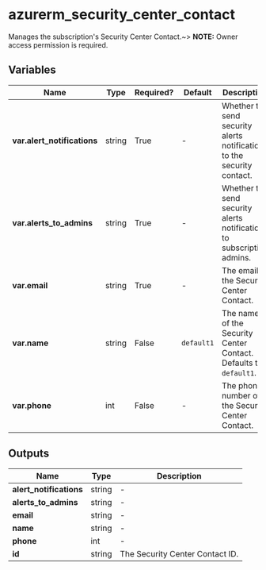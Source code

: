 # azurerm_security_center_contact

Manages the subscription's Security Center Contact.~> **NOTE:** Owner access permission is required.

## Variables

| Name | Type | Required? |  Default  |  Description |
| ---- | ---- | --------- |  ----------- | ----------- |
| **var.alert_notifications** | string | True | -  |  Whether to send security alerts notifications to the security contact. | 
| **var.alerts_to_admins** | string | True | -  |  Whether to send security alerts notifications to subscription admins. | 
| **var.email** | string | True | -  |  The email of the Security Center Contact. | 
| **var.name** | string | False | `default1`  |  The name of the Security Center Contact. Defaults to `default1`. | 
| **var.phone** | int | False | -  |  The phone number of the Security Center Contact. | 



## Outputs

| Name | Type | Description |
| ---- | ---- | --------- | 
| **alert_notifications** | string  | - | 
| **alerts_to_admins** | string  | - | 
| **email** | string  | - | 
| **name** | string  | - | 
| **phone** | int  | - | 
| **id** | string  | The Security Center Contact ID. | 
